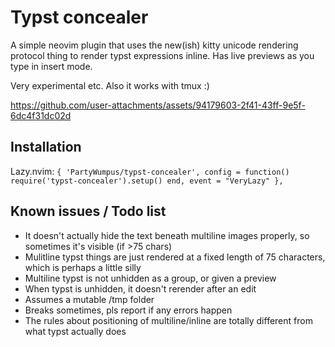 # Typst concealer

A simple neovim plugin that uses the new(ish) kitty unicode rendering protocol thing to render typst expressions inline.
Has live previews as you type in insert mode.

Very experimental etc. Also it works with tmux :)

https://github.com/user-attachments/assets/94179603-2f41-43ff-9e5f-6dc4f31dc02d

## Installation
Lazy.nvim: `{ 'PartyWumpus/typst-concealer', config = function() require('typst-concealer').setup() end, event = "VeryLazy" },`

## Known issues / Todo list
- It doesn't actually hide the text beneath multiline images properly, so sometimes it's visible (if >75 chars)
- Mulitline typst things are just rendered at a fixed length of 75 characters, which is perhaps a little silly
- Multiline typst is not unhidden as a group, or given a preview
- When typst is unhidden, it doesn't rerender after an edit
- Assumes a mutable /tmp folder
- Breaks sometimes, pls report if any errors happen
- The rules about positioning of multiline/inline are totally different from what typst actually does
